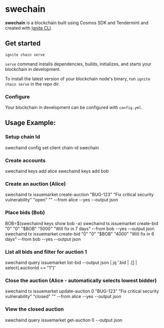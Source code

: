 # swechain
**swechain** is a blockchain built using Cosmos SDK and Tendermint and created with [Ignite CLI](https://ignite.com/cli).

## Get started

```
ignite chain serve
```

`serve` command installs dependencies, builds, initializes, and starts your blockchain in development.

To install the latest version of your blockchain node's binary, run `ignite chain serve` in the repo dir.


### Configure

Your blockchain in development can be configured with `config.yml`. 



## Usage Example:
### Setup chain Id
swechaind config set client chain-id swechain

### Create accounts
swechaind keys add alice
swechaind keys add bob

### Create an auction (Alice)
swechaind tx issuemarket create-auction "BUG-123" "Fix critical security vulnerability" "open" "" --from alice --yes --output json

### Place bids (Bob)
BOB=$(swechaind keys show bob -a)
swechaind tx issuemarket create-bid  "0" "0" "$BOB" "5000" "Will fix in 7 days" --from bob --yes --output json
swechaind tx issuemarket create-bid  "0" "0" "$BOB" "4000" "Will fix in 6 days" --from bob --yes --output json

### List all bids and filter for auction 1
swechaind query issuemarket list-bid --output json | jq '.bid | .[] | select(.auctionId == "1")'

### Close the auction (Alice - automatically selects lowest bidder)
swechaind tx issuemarket update-auction 0 "BUG-123" "Fix critical security vulnerability" "closed" "" --from alice --yes --output json

### View the closed auction
swechaind query issuemarket get-auction 0 --output json
